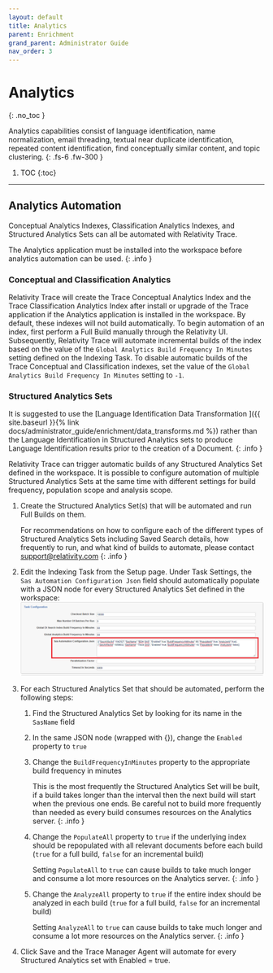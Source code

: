 ```yaml
---
layout: default
title: Analytics
parent: Enrichment
grand_parent: Administrator Guide
nav_order: 3
---
```


# Analytics
{: .no_toc }


Analytics capabilities consist of language identification, name normalization, email threading, textual near duplicate identification, repeated content identification, find conceptually similar content, and topic clustering.
{: .fs-6 .fw-300 }

1. TOC
{:toc}

---

## Analytics Automation

Conceptual Analytics Indexes, Classification Analytics Indexes, and Structured Analytics Sets can all be automated with Relativity Trace.

The Analytics application must be installed into the workspace before analytics automation can be used.
{: .info }

### Conceptual and Classification Analytics

Relativity Trace will create the Trace Conceptual Analytics Index and the Trace Classification Analytics Index after install or upgrade of the Trace application if the Analytics application is installed in the workspace. By default, these indexes will not build automatically. To begin automation of an index, first perform a Full Build manually through the Relativity UI. Subsequently, Relativity Trace will automate incremental builds of the index based on the value of the `Global Analytics Build Frequency In Minutes` setting defined on the Indexing Task. To disable automatic builds of the Trace Conceptual and Classification indexes, set the value of the `Global Analytics Build Frequency In Minutes` setting to `-1`.

### Structured Analytics Sets

It is suggested to use the [Language Identification Data Transformation ]({{ site.baseurl }}{% link docs/administrator_guide/enrichment/data_transforms.md %}) rather than the Language Identification in Structured Analytics sets to produce Language Identification results prior to the creation of a Document.
{: .info }

Relativity Trace can trigger automatic builds of any Structured Analytics Set defined in the workspace. It is possible to configure automation of multiple Structured Analytics Sets at the same time with different settings for build frequency, population scope and analysis scope.

1. Create the Structured Analytics Set(s) that will be automated and run Full Builds on them.

   For recommendations on how to configure each of the different types of Structured Analytics Sets including Saved Search details, how frequently to run, and what kind of builds to automate, please contact [support@relativity.com](mailto:support@relativity.com)
   {: .info }

2. Edit the Indexing Task from the Setup page. Under Task Settings, the `Sas Automation Configuration Json` field should automatically populate with a JSON node for every Structured Analytics Set defined in the workspace: ![image-20191223171511007](media/analytics/image-20191223171511007.png)

3. For each Structured Analytics Set that should be automated, perform the following steps:

   1. Find the Structured Analytics Set by looking for its name in the `SasName` field

   2. In the same JSON node (wrapped with {}), change the `Enabled` property to `true`

   3. Change the `BuildFrequencyInMinutes` property to the appropriate build frequency in minutes 

      This is the most frequently the Structured Analytics Set will be built, if a build takes longer than the interval then the next build will start when the previous one ends. Be careful not to build more frequently than needed as every build consumes resources on the Analytics server.
      {: .info }

   4. Change the `PopulateAll` property to `true` if the underlying index should be repopulated with all relevant documents before each build (`true` for a full build, `false` for an incremental build)

      Setting `PopulateAll` to `true` can cause builds to take much longer and consume a lot more resources on the Analytics server.
      {: .info }

   5. Change the `AnalyzeAll` property to `true` if the entire index should be analyzed in each build (`true` for a full build, `false` for an incremental build)

      Setting `AnalyzeAll` to `true` can cause builds to take much longer and consume a lot more resources on the Analytics server.
      {: .info }

4. Click Save and the Trace Manager Agent will automate for every Structured Analytics set with Enabled = true.

